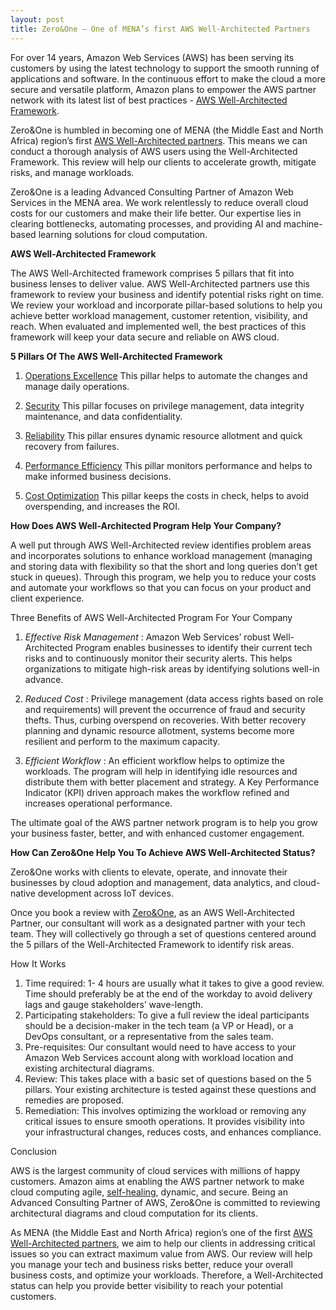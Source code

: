 ```yaml
---
layout: post
title: Zero&One – One of MENA’s first AWS Well-Architected Partners
---
```


For over 14 years, Amazon Web Services (AWS) has been serving its customers by using the latest technology to support the smooth running of applications and software. In the continuous effort to make the cloud a more secure and versatile platform, Amazon plans to empower the AWS partner network with its latest list of best practices - [AWS Well-Architected Framework](https://aws.amazon.com/architecture/well-architected/?wa-lens-whitepapers.sort-by=item.additionalFields.sortDate&wa-lens-whitepapers.sort-order=desc "AWS Well-Architected Framework").

Zero&One is humbled in becoming one of MENA (the Middle East and North Africa) region’s first [AWS Well-Architected partners](https://aws.amazon.com/partners/well-architected-program/ "AWS Well-Architected partners"). This means we can conduct a thorough analysis of AWS users using the Well-Architected Framework. This review will help our clients to accelerate growth, mitigate risks, and manage workloads.

Zero&One is a leading Advanced Consulting Partner of Amazon Web Services in the MENA area. We work relentlessly to reduce overall cloud costs for our customers and make their life better. Our expertise lies in clearing bottlenecks, automating processes, and providing AI and machine-based learning solutions for cloud computation.

**AWS Well-Architected Framework**

The AWS Well-Architected framework comprises 5 pillars that fit into business lenses to deliver value. AWS Well-Architected partners use this framework to review your business and identify potential risks right on time. We review your workload and incorporate pillar-based solutions to help you achieve better workload management, customer retention, visibility, and reach. When evaluated and implemented well, the best practices of this framework will keep your data secure and reliable on AWS cloud.

**5 Pillars Of The AWS Well-Architected Framework**

1. [Operations Excellence](https://d1.awsstatic.com/whitepapers/architecture/AWS-Operational-Excellence-Pillar.pdf "Operations Excellence")
   This pillar helps to automate the changes and manage daily operations.

2. [Security](https://d1.awsstatic.com/whitepapers/architecture/AWS-Security-Pillar.pdf "Security")
   This pillar focuses on privilege management, data integrity maintenance, and data confidentiality.

3. [Reliability](https://d1.awsstatic.com/whitepapers/architecture/AWS-Reliability-Pillar.pdf "Reliability")
   This pillar ensures dynamic resource allotment and quick recovery from failures.

4. [Performance Efficiency](https://d1.awsstatic.com/whitepapers/architecture/AWS-Performance-Efficiency-Pillar.pdf "Performance Efficiency")
   This pillar monitors performance and helps to make informed business decisions.

5. [Cost Optimization](https://d1.awsstatic.com/whitepapers/architecture/AWS-Cost-Optimization-Pillar.pdf "Cost Optimization")
   This pillar keeps the costs in check, helps to avoid overspending, and increases the ROI.

**How Does AWS Well-Architected Program Help Your Company?**

A well put through AWS Well-Architected review identifies problem areas and incorporates solutions to enhance workload management (managing and storing data with flexibility so that the short and long queries don’t get stuck in queues). Through this program, we help you to reduce your costs and automate your workflows so that you can focus on your product and client experience.

Three Benefits of AWS Well-Architected Program For Your Company

1. _Effective Risk Management_ : Amazon Web Services’ robust Well-Architected Program enables businesses to identify their current tech risks and to continuously monitor their security alerts. This helps organizations to mitigate high-risk areas by identifying solutions well-in advance.

2. _Reduced Cost_ : Privilege management (data access rights based on role and requirements) will prevent the occurrence of fraud and security thefts. Thus, curbing overspend on recoveries. With better recovery planning and dynamic resource allotment, systems become more resilient and perform to the maximum capacity.

3. _Efficient Workflow_ : An efficient workflow helps to optimize the workloads. The program will help in identifying idle resources and distribute them with better placement and strategy. A Key Performance Indicator (KPI) driven approach makes the workflow refined and increases operational performance.

The ultimate goal of the AWS partner network program is to help you grow your business faster, better, and with enhanced customer engagement.

**How Can Zero&One Help You To Achieve AWS Well-Architected Status?**

Zero&One works with clients to elevate, operate, and innovate their businesses by cloud adoption and management, data analytics, and cloud-native development across IoT devices.

Once you book a review with [Zero&One](https://zeroandone.me/index.html "Zero&One"), as an AWS Well-Architected Partner, our consultant will work as a designated partner with your tech team. They will collectively go through a set of questions centered around the 5 pillars of the Well-Architected Framework to identify risk areas.

How It Works

1. Time required: 1- 4 hours are usually what it takes to give a good review. Time should preferably be at the end of the workday to avoid delivery lags and gauge stakeholders’ wave-length.
2. Participating stakeholders: To give a full review the ideal participants should be a decision-maker in the tech team (a VP or Head), or a DevOps consultant, or a representative from the sales team.
3. Pre-requisites: Our consultant would need to have access to your Amazon Web Services account along with workload location and existing architectural diagrams.
4. Review: This takes place with a basic set of questions based on the 5 pillars. Your existing architecture is tested against these questions and remedies are proposed.
5. Remediation: This involves optimizing the workload or removing any critical issues to ensure smooth operations. It provides visibility into your infrastructural changes, reduces costs, and enhances compliance.

Conclusion

AWS is the largest community of cloud services with millions of happy customers. Amazon aims at enabling the AWS partner network to make cloud computing agile, [self-healing](https://aws.amazon.com/blogs/apn/the-5-pillars-of-the-aws-well-architected-framework/ "self-healing"), dynamic, and secure. Being an Advanced Consulting Partner of AWS, Zero&One is committed to reviewing architectural diagrams and cloud computation for its clients.

As MENA (the Middle East and North Africa) region’s one of the first [AWS Well-Architected partners](https://aws.amazon.com/partners/well-architected-program/ "AWS Well-Architected partners"), we aim to help our clients in addressing critical issues so you can extract maximum value from AWS. Our review will help you manage your tech and business risks better, reduce your overall business costs, and optimize your workloads. Therefore, a Well-Architected status can help you provide better visibility to reach your potential customers.
